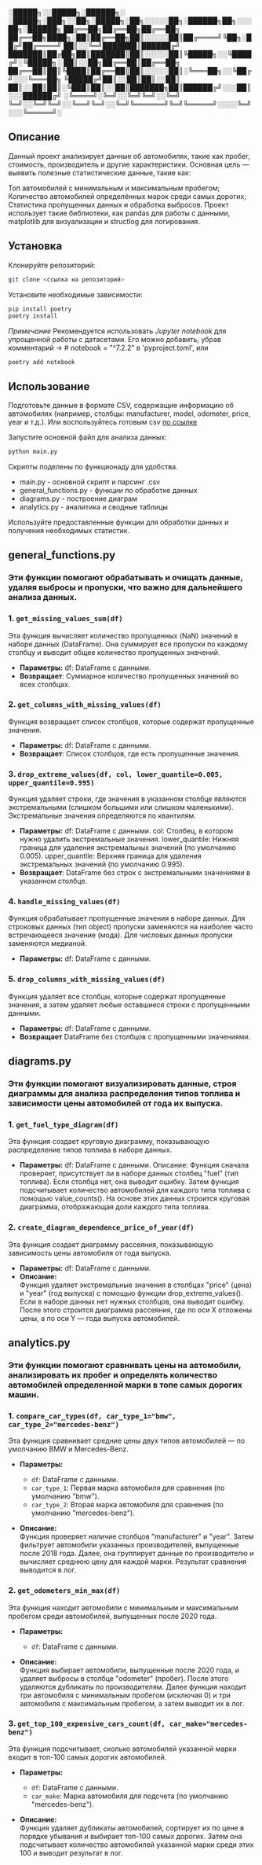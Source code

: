
░█████╗░░█████╗░██████╗░  ░█████╗░███╗░░██╗░█████╗░██╗░░░░░██╗░██████╗██╗░░░██╗░██████╗
██╔══██╗██╔══██╗██╔══██╗  ██╔══██╗████╗░██║██╔══██╗██║░░░░░██║██╔════╝╚██╗░██╔╝██╔════╝
██║░░╚═╝███████║██████╔╝  ███████║██╔██╗██║███████║██║░░░░░██║╚█████╗░░╚████╔╝░╚█████╗░
██║░░██╗██╔══██║██╔══██╗  ██╔══██║██║╚████║██╔══██║██║░░░░░██║░╚═══██╗░░╚██╔╝░░░╚═══██╗
╚█████╔╝██║░░██║██║░░██║  ██║░░██║██║░╚███║██║░░██║███████╗██║██████╔╝░░░██║░░░██████╔╝
░╚════╝░╚═╝░░╚═╝╚═╝░░╚═╝  ╚═╝░░╚═╝╚═╝░░╚══╝╚═╝░░╚═╝╚══════╝╚═╝╚═════╝░░░░╚═╝░░░╚═════╝░

## Описание
Данный проект анализирует данные об автомобилях, такие как пробег, стоимость, производитель и другие характеристики. Основная цель — выявить полезные статистические данные, такие как:

Топ автомобилей с минимальным и максимальным пробегом;
Количество автомобилей определённых марок среди самых дорогих;
Статистика пропущенных данных и обработка выбросов.
Проект использует такие библиотеки, как pandas для работы с данными, matplotlib для визуализации и structlog для логирования.

## Установка
Клонируйте репозиторий:

```bash
git clone <ссылка на репозиторий>
```

Установите необходимые зависимости:
```bash
pip install poetry 
poetry install 
```

*_Примечание_*
Рекомендуется использовать _Jupyter notebook_ для упрощенной работы с датасетами. 
Его можно добавить, убрав комментарий -> # notebook = "^7.2.2" в 'pyproject.toml', или 
```commandline
poetry add notebook
```

## Использование
Подготовьте данные в формате CSV, содержащие информацию об автомобилях (например, столбцы: manufacturer, model, odometer, price, year и т.д.).
Или воспользуйтесь готовым csv [по ссылке](https://dazzling-caption-fe8.notion.site/csv-ca695565045241148e91024d9489d6fe?pvs=4)

Запустите основной файл для анализа данных:

```bash 
python main.py
```

Скрипты поделены по функционаду для удобства. 
- main.py - основной скрипт и парсинг .csv
- general_functions.py - функции по обработке данных
- diagrams.py - построение диаграм 
- analytics.py - аналитика и сводные таблицы 


Используйте предоставленные функции для обработки данных и получения необходимых статистик.

## general_functions.py
### Эти функции помогают обрабатывать и очищать данные, удаляя выбросы и пропуски, что важно для дальнейшего анализа данных.

### 1. `get_missing_values_sum(df)`
Эта функция вычисляет количество пропущенных (NaN) значений в наборе данных (DataFrame). Она суммирует все пропуски по каждому столбцу и выводит общее количество пропущенных значений.
- **Параметры:**
df: DataFrame с данными.
- **Возвращает**:
Суммарное количество пропущенных значений во всех столбцах.

### 2. `get_columns_with_missing_values(df)`
Функция возвращает список столбцов, которые содержат пропущенные значения.
- **Параметры:**
df: DataFrame с данными.
- **Возвращает**:
Список столбцов, где есть пропущенные значения.

### 3. `drop_extreme_values(df, col, lower_quantile=0.005, upper_quantile=0.995)`
Функция удаляет строки, где значения в указанном столбце являются экстремальными (слишком большими или слишком маленькими). Экстремальные значения определяются по квантилям.
- **Параметры:**
df: DataFrame с данными.
col: Столбец, в котором нужно удалить экстремальные значения.
lower_quantile: Нижняя граница для удаления экстремальных значений (по умолчанию 0.005).
upper_quantile: Верхняя граница для удаления экстремальных значений (по умолчанию 0.995).
- **Возвращает**:
DataFrame без строк с экстремальными значениями в указанном столбце.

### 4. `handle_missing_values(df)`
Функция обрабатывает пропущенные значения в наборе данных. Для строковых данных (тип object) пропуски заменяются на наиболее часто встречающееся значение (мода). Для числовых данных пропуски заменяются медианой.
- **Параметры:**
df: DataFrame с данными.

### 5. `drop_columns_with_missing_values(df)`
Функция удаляет все столбцы, которые содержат пропущенные значения, а затем удаляет любые оставшиеся строки с пропущенными данными.
- **Параметры:**
df: DataFrame с данными.
- **Возвращает**
DataFrame без столбцов с пропущенными значениями.

## diagrams.py
### Эти функции помогают визуализировать данные, строя диаграммы для анализа распределения типов топлива и зависимости цены автомобилей от года их выпуска.

### 1. `get_fuel_type_diagram(df)`
Эта функция создает круговую диаграмму, показывающую распределение типов топлива в наборе данных.
- **Параметры:**
df: DataFrame с данными.
Описание:
Функция сначала проверяет, присутствует ли в наборе данных столбец "fuel" (тип топлива). Если столбца нет, она выводит ошибку. Затем функция подсчитывает количество автомобилей для каждого типа топлива с помощью value_counts(). На основе этих данных строится круговая диаграмма, отображающая доли каждого типа топлива.

### 2. `create_diagram_dependence_price_of_year(df)`
Эта функция создает диаграмму рассеяния, показывающую зависимость цены автомобиля от года выпуска.
- **Параметры:**
df: DataFrame с данными.
- **Описание:**  
Функция удаляет экстремальные значения в столбцах "price" (цена) и "year" (год выпуска) с помощью функции drop_extreme_values(). Если в наборе данных нет нужных столбцов, она выводит ошибку. После этого строится диаграмма рассеяния, где по оси X отложены цены, а по оси Y — года выпуска автомобилей.

## analytics.py
### Эти функции помогают сравнивать цены на автомобили, анализировать их пробег и определять количество автомобилей определенной марки в топе самых дорогих машин.

### 1. `compare_car_types(df, car_type_1="bmw", car_type_2="mercedes-benz")`
Эта функция сравнивает средние цены двух типов автомобилей — по умолчанию BMW и Mercedes-Benz.
- **Параметры:**
  - `df`: DataFrame с данными.
  - `car_type_1`: Первая марка автомобиля для сравнения (по умолчанию "bmw").
  - `car_type_2`: Вторая марка автомобиля для сравнения (по умолчанию "mercedes-benz").
  
- **Описание:**  
  Функция проверяет наличие столбцов "manufacturer" и "year". Затем фильтрует автомобили указанных производителей, выпущенные после 2018 года. Далее, она группирует данные по производителю и вычисляет среднюю цену для каждой марки. Результат сравнения выводится в лог.


### 2. `get_odometers_min_max(df)`
Эта функция находит автомобили с минимальным и максимальным пробегом среди автомобилей, выпущенных после 2020 года.

- **Параметры:**
  - `df`: DataFrame с данными.
  
- **Описание:**  
  Функция выбирает автомобили, выпущенные после 2020 года, и удаляет выбросы в столбце "odometer" (пробег). После этого удаляются дубликаты по производителям. Далее функция находит три автомобиля с минимальным пробегом (исключая 0) и три автомобиля с максимальным пробегом, а затем выводит их в лог.


### 3. `get_top_100_expensive_cars_count(df, car_make="mercedes-benz")`
Эта функция подсчитывает, сколько автомобилей указанной марки входит в топ-100 самых дорогих автомобилей.

- **Параметры:**
  - `df`: DataFrame с данными.
  - `car_make`: Марка автомобиля для подсчета (по умолчанию "mercedes-benz").
  
- **Описание:**  
  Функция удаляет дубликаты автомобилей, сортирует их по цене в порядке убывания и выбирает топ-100 самых дорогих. Затем она подсчитывает количество автомобилей указанной марки среди этих 100 и выводит результат в лог.
